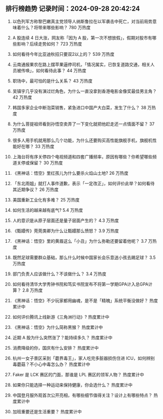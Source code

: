 
## 排行榜趋势 记录时间：2024-09-28 20:42:24
  
  1. 以色列军方称黎巴嫩真主党领导人纳斯鲁拉在以军袭击中死亡，对当前局势意味着什么？将带来哪些影响？ 780 万热度
    
  2. A 股连续 4 日大涨，网友称「因为 A 股，第一次不想放假」，假期对股市有哪些影响？后续走势如何？ 723 万热度
    
  3. 如何看待今年比亚迪秋招只要双2以上的？ 539 万热度
    
  4. 云南通报果农在路上摆苹果逼停司机，「情况属实，已恢复道路交通，相关人员被传唤」，如何看待此事？ 44 万热度
    
  5. 职场中，最可怕的是什么关系？ 43 万热度
    
  6. 吴镇宇几乎没有演过烂角色，为什么一直没拿到香港电影金像奖最佳男主角？ 42 万热度
    
  7. 韩国多家企业中断泡菜销售，紧急进口中国产大白菜，发生了什么？ 38 万热度
    
  8. 为什么菩提祖师看到孙悟空卖弄了一下变化就把他赶走还一点情面不留？ 37 万热度
    
  9. 很多人用手机就用那么几个功能，为什么还要购买高性能旗舰手机，旗舰机性能好在哪？ 33 万热度
    
  10. 上海台将有序关停四个电视频道和四套广播频率，原因有哪些？你希望哪些频道关停或保留？ 30 万热度
    
  11. 《黑神话：悟空》里红孩儿为什么要杀火焰山土地? 26 万热度
    
  12. 「东北雨姐」就打人事件道歉，表示「一定改正」，如何评价此举？如何看待其近期争议？ 26 万热度
    
  13. 美国重新工业化有多难？ 25 万热度
    
  14. 如何生活的越来越有底气? 5.4 万热度
    
  15. 人的意识是从原子层面还是量子层面产生的？ 4.3 万热度
    
  16. 《甄嬛传》莞莞类卿为什么让甄嬛那么愤怒？ 3.9 万热度
    
  17. 《黑神话：悟空》里的黄眉这么「小丑」为什么弥勒还要留着他呢？ 3.7 万热度
    
  18. 既然足球需要群众基础，那么什么时候中国家长会乐意送小孩去踢足球？ 3.5 万热度
    
  19. 部门负责人应该做什么？不该做什么？ 3.4 万热度
    
  20. 如何看待清华大学秀钟书院和笃实书院宣布不将第一学期GPA计入总GPA计算？ 2.8 万热度
    
  21. 《黑神话：悟空》不少玩家都用幽魂，是不是「精魄」系统平衡没做好？ 热度累计中
    
  22. 如何评价腾讯上线新游《三角洲行动》? 热度累计中
    
  23. 《黑神话：悟空》为什么简称黑猴？ 热度累计中
    
  24. 近期 A 股为什么突然涨了？能持续多久？ 热度累计中
    
  25. 消费降级的你，国庆有什么安排？ 热度累计中
    
  26. 杭州一女子景区采到「蘑界毒王」，家人吃完多脏器损伤住进 ICU，如何辨别毒蘑菇？不小心中毒怎么办？ 热度累计中
    
  27. Faker 是 LCK 赛区的门面，那谁是 LPL 赛区的领军人物？ 热度累计中
    
  28. 如果你只能选择一种运动来保持健康，你会选什么？ 热度累计中
    
  29. 中国登月服外观首次公开亮相，有哪些细节值得关注？设计上有哪些特点？ 热度累计中
    
  30. 加班重要还是生活重要？ 热度累计中
    